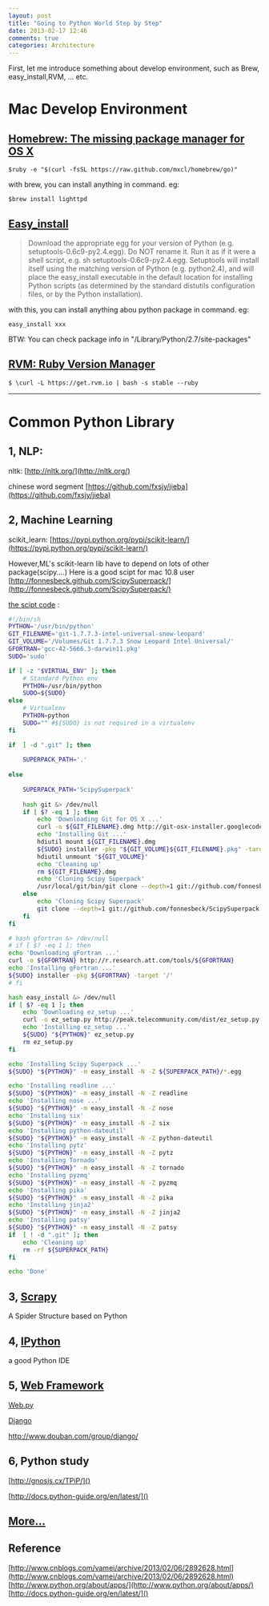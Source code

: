 ```yaml
---
layout: post
title: "Going to Python World Step by Step"
date: 2013-02-17 12:46
comments: true
categories: Architecture
---
```


First, let me introduce something about develop environment, such as Brew, easy_install,RVM, ... etc. 



Mac Develop Environment
======


[Homebrew: The missing package manager for OS X](http://mxcl.github.com/homebrew/)
------------

<!-- more -->

```
$ruby -e "$(curl -fsSL https://raw.github.com/mxcl/homebrew/go)"
```

with brew, you can install anything in command. eg:

```
$brew install lighttpd
```


[Easy_install](http://pypi.python.org/pypi/setuptools/)
----------
> Download the appropriate egg for your version of Python (e.g. setuptools-0.6c9-py2.4.egg). Do NOT rename it.
> Run it as if it were a shell script, e.g. sh setuptools-0.6c9-py2.4.egg. 
> Setuptools will install itself using the matching version of Python (e.g. python2.4), and will place the easy_install executable in the default location for installing Python scripts (as determined by the standard distutils configuration files, or by the Python installation).
> 

with this, you can install anything abou python package in command. eg:

```
easy_install xxx
```

BTW: 
You can check package info in "/Library/Python/2.7/site-packages"

[RVM: Ruby Version Manager](https://rvm.io/)
---------
```
$ \curl -L https://get.rvm.io | bash -s stable --ruby
```




------------------------------








Common Python Library
=====




1, NLP:
------
nltk:  [http://nltk.org/](http://nltk.org/)

chinese word segment [https://github.com/fxsjy/jieba](https://github.com/fxsjy/jieba)


2, Machine Learning
----------
scikit_learn: [https://pypi.python.org/pypi/scikit-learn/](https://pypi.python.org/pypi/scikit-learn/)

However,ML's scikit-learn lib have to depend on lots of other package(scipy....)
Here is a good scipt for mac 10.8 user
[http://fonnesbeck.github.com/ScipySuperpack/](http://fonnesbeck.github.com/ScipySuperpack/)

[the scipt code](https://raw.github.com/fonnesbeck/ScipySuperpack/master/install_superpack.sh) :

```sh
#!/bin/sh
PYTHON='/usr/bin/python'
GIT_FILENAME='git-1.7.7.3-intel-universal-snow-leopard'
GIT_VOLUME='/Volumes/Git 1.7.7.3 Snow Leopard Intel Universal/'
GFORTRAN='gcc-42-5666.3-darwin11.pkg'
SUDO='sudo'

if [ -z "$VIRTUAL_ENV" ]; then
    # Standard Python env
    PYTHON=/usr/bin/python
    SUDO=${SUDO}
else
    # Virtualenv
    PYTHON=python
    SUDO="" #${SUDO} is not required in a virtualenv
fi

if  [ -d ".git" ]; then
    
    SUPERPACK_PATH='.'
    
else
    
    SUPERPACK_PATH='ScipySuperpack'
    
    hash git &> /dev/null
    if [ $? -eq 1 ]; then
        echo 'Downloading Git for OS X ...'
        curl -o ${GIT_FILENAME}.dmg http://git-osx-installer.googlecode.com/files/${GIT_FILENAME}.dmg
        echo 'Installing Git ...'
        hdiutil mount ${GIT_FILENAME}.dmg
        ${SUDO} installer -pkg "${GIT_VOLUME}${GIT_FILENAME}.pkg" -target '/'
        hdiutil unmount "${GIT_VOLUME}"
        echo 'Cleaning up'
        rm ${GIT_FILENAME}.dmg
        echo 'Cloning Scipy Superpack'
        /usr/local/git/bin/git clone --depth=1 git://github.com/fonnesbeck/ScipySuperpack.git
    else
        echo 'Cloning Scipy Superpack'
        git clone --depth=1 git://github.com/fonnesbeck/ScipySuperpack.git
    fi
fi

# hash gfortran &> /dev/null
# if [ $? -eq 1 ]; then
echo 'Downloading gFortran ...'
curl -o ${GFORTRAN} http://r.research.att.com/tools/${GFORTRAN}
echo 'Installing gFortran ...'
${SUDO} installer -pkg ${GFORTRAN} -target '/'
# fi

hash easy_install &> /dev/null
if [ $? -eq 1 ]; then
    echo 'Downloading ez_setup ...'
    curl -o ez_setup.py http://peak.telecommunity.com/dist/ez_setup.py
    echo 'Installing ez_setup ...'
    ${SUDO} "${PYTHON}" ez_setup.py
    rm ez_setup.py
fi

echo 'Installing Scipy Superpack ...'
${SUDO} "${PYTHON}" -m easy_install -N -Z ${SUPERPACK_PATH}/*.egg

echo 'Installing readline ...'
${SUDO} "${PYTHON}" -m easy_install -N -Z readline
echo 'Installing nose ...'
${SUDO} "${PYTHON}" -m easy_install -N -Z nose
echo 'Installing six'
${SUDO} "${PYTHON}" -m easy_install -N -Z six
echo 'Installing python-dateutil'
${SUDO} "${PYTHON}" -m easy_install -N -Z python-dateutil
echo 'Installing pytz'
${SUDO} "${PYTHON}" -m easy_install -N -Z pytz
echo 'Installing Tornado'
${SUDO} "${PYTHON}" -m easy_install -N -Z tornado
echo 'Installing pyzmq'
${SUDO} "${PYTHON}" -m easy_install -N -Z pyzmq
echo 'Installing pika'
${SUDO} "${PYTHON}" -m easy_install -N -Z pika
echo 'Installing jinja2'
${SUDO} "${PYTHON}" -m easy_install -N -Z jinja2
echo 'Installing patsy'
${SUDO} "${PYTHON}" -m easy_install -N -Z patsy
if  [ ! -d ".git" ]; then
    echo 'Cleaning up'  
    rm -rf ${SUPERPACK_PATH}
fi

echo 'Done'

```


3, [Scrapy](http://scrapy.org/download/)
-------

A Spider Structure based on Python

4, [IPython](http://ipython.org/install.html)
------
a good Python IDE

5, [Web Framework](http://wiki.python.org/moin/WebFrameworks)
-------

[Web.py](http://www.douban.com/group/web.py/)

[Django](http://www.douban.com/group/django/)

http://www.douban.com/group/django/


6, Python study
--------

[http://gnosis.cx/TPiP/]()

[http://docs.python-guide.org/en/latest/]()

[More...](http://www.python.org/about/apps/)
------

Reference
--------

[http://www.cnblogs.com/vamei/archive/2013/02/06/2892628.html](http://www.cnblogs.com/vamei/archive/2013/02/06/2892628.html)  
[http://www.python.org/about/apps/](http://www.python.org/about/apps/)  
[http://docs.python-guide.org/en/latest/]()  
